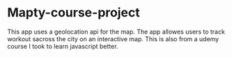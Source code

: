 # Mapty-course-project
This app uses a geolocation api for the map. The app allowes users to track workout sacross the city on an interactive map. This is also from a udemy course I took to learn javascript better.
